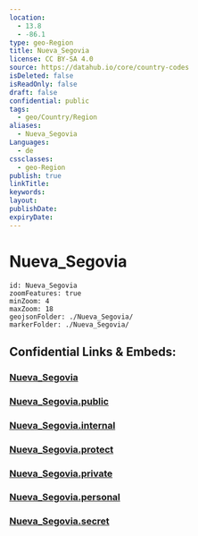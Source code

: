 ```yaml
---
location:
  - 13.8
  - -86.1
type: geo-Region
title: Nueva_Segovia
license: CC BY-SA 4.0
source: https://datahub.io/core/country-codes
isDeleted: false
isReadOnly: false
draft: false
confidential: public
tags:
  - geo/Country/Region
aliases:
  - Nueva_Segovia
Languages:
  - de
cssclasses:
  - geo-Region
publish: true
linkTitle:
keywords:
layout:
publishDate:
expiryDate:
---
```


# Nueva_Segovia

```leaflet
id: Nueva_Segovia
zoomFeatures: true 
minZoom: 4 
maxZoom: 18
geojsonFolder: ./Nueva_Segovia/
markerFolder: ./Nueva_Segovia/
```


## Confidential Links & Embeds: 

### [Nueva_Segovia](/_Standards/Earth/Continent/America~Central/Nicaragua/departments~Nicaragua/Nueva_Segovia.md) 

### [Nueva_Segovia.public](/_public/Earth/Continent/America~Central/Nicaragua/departments~Nicaragua/Nueva_Segovia.public.md) 

### [Nueva_Segovia.internal](/_internal/Earth/Continent/America~Central/Nicaragua/departments~Nicaragua/Nueva_Segovia.internal.md) 

### [Nueva_Segovia.protect](/_protect/Earth/Continent/America~Central/Nicaragua/departments~Nicaragua/Nueva_Segovia.protect.md) 

### [Nueva_Segovia.private](/_private/Earth/Continent/America~Central/Nicaragua/departments~Nicaragua/Nueva_Segovia.private.md) 

### [Nueva_Segovia.personal](/_personal/Earth/Continent/America~Central/Nicaragua/departments~Nicaragua/Nueva_Segovia.personal.md) 

### [Nueva_Segovia.secret](/_secret/Earth/Continent/America~Central/Nicaragua/departments~Nicaragua/Nueva_Segovia.secret.md)

